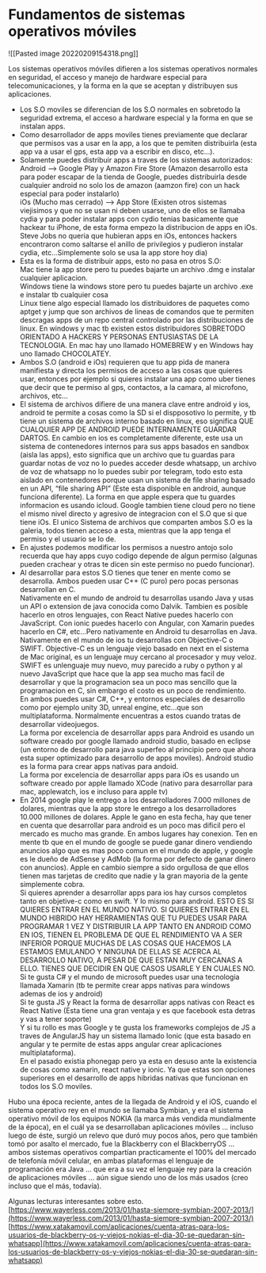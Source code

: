 # Fundamentos de sistemas operativos móviles

![[Pasted image 20220209154318.png]]

Los sistemas operativos móviles difieren a los sistemas operativos normales en seguridad, el acceso y manejo de hardware especial para telecomunicaciones, y la forma en la que se aceptan y distribuyen sus aplicaciones.

-   Los S.O moviles se diferencian de los S.O normales en sobretodo la seguridad extrema, el acceso a hardware especial y la forma en que se instalan apps.
-   Como desarrollador de apps moviles tienes previamente que declarar que permisos vas a usar en la app, a los que te pemiten distribuirla (esta app va a usar el gps, esta app va a escribir en disco, etc…).
-   Solamente puedes distribuir apps a traves de los sistemas autorizados:  
    Android --> Google Play y Amazon Fire Store (Amazon desarrollo esta para poder escapar de la tienda de Google, puedes distribuirla desde cualquier android no solo los de amazon (aamzon fire) con un hack especial para poder instalarlo)  
    iOs (Mucho mas cerrado) --> App Store (Existen otros sistemas viejisimos y que no se usan ni deben usarse, uno de ellos se llamaba cydia y para poder instalar apps con cydio tenias basicamente que hackear tu iPhone, de esta forma empezo la distribucion de apps en iOs. Steve Jobs no queria que hubieran apps en iOs, entonces hackers encontraron como saltarse el anillo de privilegios y pudieron instalar cydia, etc…Simplemente solo se usa la app store hoy dia)
-   Esta es la forma de distribuir apps, esto no pasa en otros S.O:  
    Mac tiene la app store pero tu puedes bajarte un archivo .dmg e instalar cualquier aplicacion.  
    Windows tiene la windows store pero tu puedes bajarte un archivo .exe e instalar tb cualquier cosa  
    Linux tiene algo especial llamado los distribuidores de paquetes como aptget y jump que son archivos de lineas de comandos que te permiten descragas apps de un repo central controlado por las distribuciones de linux. En windows y mac tb existen estos distribuidores SOBRETODO ORIENTADO A HACKERS Y PERSONAS ENTUSIASTAS DE LA TECNOLOGIA. En mac hay uno llamado HOMEBREW y en Windows hay uno llamado CHOCOLATEY.
-   Ambos S.O (android e iOs) requieren que tu app pida de manera manifiesta y directa los permisos de acceso a las cosas que quieres usar, entonces por ejemplo si quieres instalar una app como uber tienes que decir que te permiso al gps, contactos, a la camara, al microfono, archivos, etc…
-   El sistema de archivos difiere de una manera clave entre android y ios, android te permite a cosas como la SD si el dispposotivo lo permite, y tb tiene un sistema de archivos interno basado en linux, eso significa QUE CUALQUIER APP DE ANDROID PUEDE INTERNAMENTE GUARDAR DARTOS. En cambio en ios es completamente diferente, este usa un sistema de contenedores internos para sus apps basados en sandbox (aisla las apps), esto significa que un archivo que tu guardas para guardar notas de voz no lo puedes acceder desde whatsapp, un archivo de voz de whatsapp no lo puedes subir por telegram, todo esto esta aislado en contenedores porque usan un sistema de file sharing basado en un API, “file sharing API” (Este esta disponible en android, aunque funciona diferente). La forma en que apple espera que tu guardes informacion es usando icloud. Google tambien tiene cloud pero no tiene el mismo nivel directo y agresivo de integracion con el S.O que si que tiene iOs. El unico Sistema de archivos que comparten ambos S.O es la galeria, todos tienen acceso a esta, mientras que la app tenga el permiso y el usuario se lo de.
-   En ajustes podemos modificar los permisos a nuestro antojo solo recuerda que hay apps cuyo codigo depende de algun permiso (algunas pueden crachear y otras te dicen sin este permiso no puedo funcionar).
-   Al desarrollar para estos S.O tienes que tener en mente como se desarrolla. Ambos pueden usar C++ (C puro) pero pocas personas desarrollan en C.  
    Nativamente en el mundo de android tu desarrollas usando Java y usas un API o extension de java conocida como Dalvik. Tambien es posible hacerlo en otros lenguajes, con React Native puedes hacerlo con JavaScript. Con ionic puedes hacerlo con Angular, con Xamarin puedes hacerlo en C#, etc…Pero nativamente en Android tu desarrollas en Java.  
    Nativamente en el mundo de ios tu desarrollas con Objective-C o SWIFT. Objective-C es un lenguaje viejo basado en next en el sistema de Mac original, es un lenguaje muy cercano al procesador y muy veloz. SWIFT es unlenguaje muy nuevo, muy parecido a ruby o python y al nuevo JavaScript que hace que la app sea mucho mas facil de desarrollar y que la programacion sea un poco mas sencillo que la programacion en C, sin embargo el costo es un poco de rendimiento.  
    En ambos puedes usar C#, C++, y entornos especiales de desarrollo como por ejemplo unity 3D, unreal engine, etc…que son multiplataforma. Normalmente encuentras a estos cuando tratas de desarrollar videojuegos.  
    La forma por excelencia de desarrollar apps para Android es usando un software creado por google llamado android studio, basado en eclipse (un entorno de desarrollo para java superfeo al principio pero que ahora esta super optimizado para desarrollo de apps moviles). Android studio es la forma para crear apps nativas para andoid.  
    La forma por excelencia de desarrollar apps para iOs es usando un software creado por apple llamado XCode (nativo para desarrollar para mac, applewatch, ios e incluso para apple tv)
-   En 2014 google play le entrego a los desarrolladores 7.000 millones de dolares, mientras que la app store le entrego a los desarrolladores 10.000 millones de dolares. Apple le gano en esta fecha, hay que tener en cuenta que desarrollar para android es un poco mas dificil pero el mercado es mucho mas grande. En ambos lugares hay conexion. Ten en mente tb que en el mundo de google se puede ganar dinero vendiendo anuncios algo que es mas poco comun en el mundo de apple, y google es le dueño de AdSense y AdMob (la forma por defecto de ganar dinero con anuncios). Apple en cambio siempre a sido orgullosa de que ellos tienen mas tarjetas de credito que nadie y la gran mayoria de la gente simplemente cobra.  
    Si quieres aprender a desarrollar apps para ios hay cursos completos tanto en objetive-c como en swift. Y lo mismo para android. ESTO ES SI QUIERES ENTRAR EN EL MUNDO NATIVO. SI QUIERES ENTRAR EN EL MUNDO HIBRIDO HAY HERRAMIENTAS QUE TU PUEDES USAR PARA PROGRAMAR 1 VEZ Y DISTRIBUIR LA APP TANTO EN ANDROID COMO EN IOS, TIENEN EL PROBLEMA DE QUE EL RENDIMIENTO VA A SER INFERIOR PORQUE MUCHAS DE LAS COSAS QUE HACEMOS LA ESTAMOS EMULANDO Y NINGUNA DE ELLAS SE ACERCA AL DESARROLLO NATIVO, A PESAR DE QUE ESTAN MUY CERCANAS A ELLO. TIENES QUE DECIDIR EN QUE CASOS USARLE Y EN CUALES NO.  
    Si te gusta C# y el mundo de microsoft puedes usar una tecnologia llamada Xamarin (tb te permite crear apps nativas para windows ademas de ios y android)  
    Si te gusta JS y React la forma de desarrollar apps nativas con React es React Native (Esta tiene una gran ventaja y es que facebook esta detras y vas a tener soporte)  
    Y si tu rollo es mas Google y te gusta los frameworks complejos de JS a traves de AngularJS hay un sistema llamado Ionic (que esta basado en angular y te permite de estas apps angular crear aplicaciones multiplataforma).  
    En el pasado existia phonegap pero ya esta en desuso ante la existencia de cosas como xamarin, react native y ionic. Ya que estas son opciones superiores en el desarrollo de apps hibridas nativas que funcionan en todos los S.O moviles.

Hubo una época reciente, antes de la llegada de Android y el iOS, cuando el sistema operativo rey en el mundo se llamaba Symbian, y era el sistema operativo móvil de los equipos NOKIA (la marca más vendida mundialmente de la época), en el cuál ya se desarrollaban aplicaciones móviles … incluso luego de éste, surgió un relevo que duró muy pocos años, pero que también tomó por asalto el mercado, fue la Blackberry con el BlackberryOS … ambos sistemas operativos compartían practicamente el 100% del mercado de telefonía móvil celular, en ambas plataformas el lenguaje de programación era Java … que era a su vez el lenguaje rey para la creación de aplicaciones móviles … aún sigue siendo uno de los más usados (creo incluso que el más, todavía).

Algunas lecturas interesantes sobre esto.  
[https://www.wayerless.com/2013/01/hasta-siempre-symbian-2007-2013/](https://www.wayerless.com/2013/01/hasta-siempre-symbian-2007-2013/)  
[https://www.xatakamovil.com/aplicaciones/cuenta-atras-para-los-usuarios-de-blackberry-os-y-viejos-nokias-el-dia-30-se-quedaran-sin-whatsapp](https://www.xatakamovil.com/aplicaciones/cuenta-atras-para-los-usuarios-de-blackberry-os-y-viejos-nokias-el-dia-30-se-quedaran-sin-whatsapp)